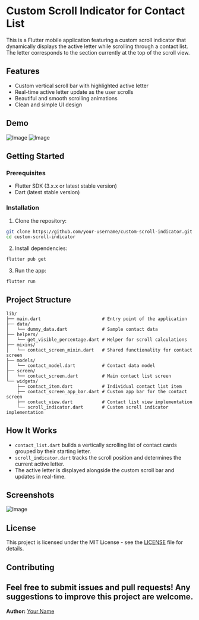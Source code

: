 # Custom Scroll Indicator for Contact List
This is a Flutter mobile application featuring a custom scroll indicator that dynamically displays the active letter while scrolling through a contact list. The letter corresponds to the section currently at the top of the scroll view.
## Features
- Custom vertical scroll bar with highlighted active letter
- Real-time active letter update as the user scrolls
- Beautiful and smooth scrolling animations
- Clean and simple UI design
## Demo
![Image](https://github.com/user-attachments/assets/e149b455-ca07-488b-8837-61ee740d0aa9)
![Image](https://github.com/user-attachments/assets/2c9e05e9-f205-428f-a4a0-7c4d13ec29de)

## Getting Started
### Prerequisites
- Flutter SDK (3.x.x or latest stable version)
- Dart (latest stable version)
### Installation
1. Clone the repository:
```bash
git clone https://github.com/your-username/custom-scroll-indicator.git
cd custom-scroll-indicator
```
2. Install dependencies:
```bash
flutter pub get
```
3. Run the app:
```bash
flutter run
```
## Project Structure
```
lib/
├── main.dart                       # Entry point of the application
├── data/
│   └── dummy_data.dart             # Sample contact data
├── helpers/
│   └── get_visible_percentage.dart # Helper for scroll calculations
├── mixins/
│   └── contact_screen_mixin.dart   # Shared functionality for contact screen
├── models/
│   └── contact_model.dart          # Contact data model
├── screen/
│   └── contact_screen.dart         # Main contact list screen
└── widgets/
    ├── contact_item.dart           # Individual contact list item
    ├── contact_screen_app_bar.dart # Custom app bar for the contact screen
    ├── contact_view.dart           # Contact list view implementation
    └── scroll_indicator.dart       # Custom scroll indicator implementation
```
## How It Works
- `contact_list.dart` builds a vertically scrolling list of contact cards grouped by their starting letter.
- `scroll_indicator.dart` tracks the scroll position and determines the current active letter.
- The active letter is displayed alongside the custom scroll bar and updates in real-time.

## Screenshots
![Image](https://github.com/user-attachments/assets/218f3499-8889-41f1-96fd-7e79e3e42b1d)

## License
This project is licensed under the MIT License - see the [LICENSE](LICENSE) file for details.
## Contributing
Feel free to submit issues and pull requests! Any suggestions to improve this project are welcome.
---
**Author:** [Your Name](https://github.com/your-username)
